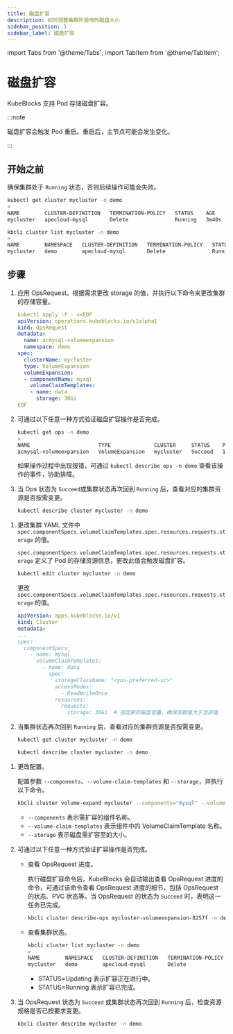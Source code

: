 ```yaml
---
title: 磁盘扩容
description: 如何调整集群所使用的磁盘大小
sidebar_position: 3
sidebar_label: 磁盘扩容
---
```


import Tabs from '@theme/Tabs';
import TabItem from '@theme/TabItem';

# 磁盘扩容

KubeBlocks 支持 Pod 存储磁盘扩容。

:::note

磁盘扩容会触发 Pod 重启。重启后，主节点可能会发生变化。

:::

## 开始之前

确保集群处于 `Running` 状态，否则后续操作可能会失败。

<Tabs>

<TabItem value="kubectl" label="kubectl" default>

```bash
kubectl get cluster mycluster -n demo
>
NAME        CLUSTER-DEFINITION   TERMINATION-POLICY   STATUS    AGE
mycluster   apecloud-mysql       Delete               Running   3m40s
```

</TabItem>

<TabItem value="kbcli" label="kbcli">

```bash
kbcli cluster list mycluster -n demo
>
NAME        NAMESPACE   CLUSTER-DEFINITION   TERMINATION-POLICY   STATUS    CREATED-TIME
mycluster   demo        apecloud-mysql       Delete               Running   Jan 20,2025 16:27 UTC+0800
```

</TabItem>

</Tabs>

## 步骤

<Tabs>

<TabItem value="OpsRequest" label="OpsRequest" default>

1. 应用 OpsRequest。根据需求更改 storage 的值，并执行以下命令来更改集群的存储容量。

   ```yaml
   kubectl apply -f - <<EOF
   apiVersion: operations.kubeblocks.io/v1alpha1
   kind: OpsRequest
   metadata:
     name: acmysql-volumeexpansion
     namespace: demo
   spec:
     clusterName: mycluster
     type: VolumeExpansion
     volumeExpansion:
     - componentName: mysql
       volumeClaimTemplates:
       - name: data
         storage: 30Gi
   EOF
   ```

2. 可通过以下任意一种方式验证磁盘扩容操作是否完成。

   ```bash
   kubectl get ops -n demo
   >
   NAME                      TYPE              CLUSTER     STATUS    PROGRESS   AGE
   acmysql-volumeexpansion   VolumeExpansion   mycluster   Succeed   1/1        3m8s
   ```

   如果操作过程中出现报错，可通过 `kubectl describe ops -n demo` 查看该操作的事件，协助排障。

3. 当 Ops 状态为 `Succeed`或集群状态再次回到 `Running` 后，查看对应的集群资源是否按需变更。

   ```bash
   kubectl describe cluster mycluster -n demo
   ```

</TabItem>

<TabItem value="编辑集群 YAML 文件" label="编辑集群 YAML 文件">

1. 更改集群 YAML 文件中 `spec.componentSpecs.volumeClaimTemplates.spec.resources.requests.storage` 的值。

   `spec.componentSpecs.volumeClaimTemplates.spec.resources.requests.storage` 定义了 Pod 的存储资源信息，更改此值会触发磁盘扩容。

   ```bash
   kubectl edit cluster mycluster -n demo
   ```

   更改 `spec.componentSpecs.volumeClaimTemplates.spec.resources.requests.storage` 的值。

   ```yaml
   apiVersion: apps.kubeblocks.io/v1
   kind: Cluster
   metadata:
   ...
   spec:
     componentSpecs:
       - name: mysql
         volumeClaimTemplates:
           - name: data
             spec:
               storageClassName: "<you-preferred-sc>"
               accessModes:
                 - ReadWriteOnce
               resources:
                 requests:
                   storage: 30Gi  # 指定新的磁盘容量，确保该数值大于当前值
   ```

2. 当集群状态再次回到 `Running` 后，查看对应的集群资源是否按需变更。

   ```bash
   kubectl get cluster mycluster -n demo

   kubectl describe cluster mycluster -n demo
   ```

</TabItem>

<TabItem value="kbcli" label="kbcli">

1. 更改配置。

    配置参数 `--components`、`--volume-claim-templates` 和 `--storage`，并执行以下命令。

    ```bash
    kbcli cluster volume-expand mycluster --components="mysql" --volume-claim-templates="data" --storage="40Gi" -n demo
    ```

    - `--components` 表示需扩容的组件名称。
    - `--volume-claim-templates` 表示组件中的 VolumeClaimTemplate 名称。
    - `--storage` 表示磁盘需扩容至的大小。

2. 可通过以下任意一种方式验证扩容操作是否完成。

   - 查看 OpsRequest 进度。

      执行磁盘扩容命令后，KubeBlocks 会自动输出查看 OpsRequest 进度的命令，可通过该命令查看 OpsRequest 进度的细节，包括 OpsRequest 的状态、PVC 状态等。当 OpsRequest 的状态为 `Succeed` 时，表明这一任务已完成。

      ```bash
      kbcli cluster describe-ops mycluster-volumeexpansion-8257f -n demo
      ```

   - 查看集群状态。

      ```bash
      kbcli cluster list mycluster -n demo
      >
      NAME        NAMESPACE   CLUSTER-DEFINITION   TERMINATION-POLICY   STATUS     CREATED-TIME
      mycluster   demo        apecloud-mysql       Delete               Updating   Jan 20,2025 16:27 UTC+0800
      ```

     * STATUS=Updating 表示扩容正在进行中。
     * STATUS=Running 表示扩容已完成。

3. 当 OpsRequest 状态为 `Succeed` 或集群状态再次回到 `Running` 后，检查资源规格是否已按要求变更。

    ```bash
    kbcli cluster describe mycluster -n demo
    ```

</TabItem>

</Tabs>
